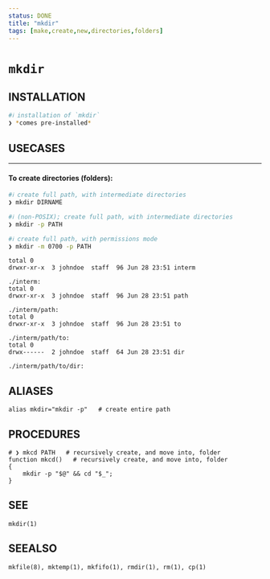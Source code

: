 ```yaml
---
status: DONE
title: "mkdir"
tags: [make,create,new,directories,folders]
---
```


# `mkdir`

## INSTALLATION


```bash
#ℹ︎ installation of `mkdir`
❯ *comes pre-installed*
```


## USECASES

----
#### To create directories (folders):


```bash
#ℹ︎ create full path, with intermediate directories
❯ mkdir DIRNAME
```



```bash
#ℹ︎ (non-POSIX); create full path, with intermediate directories
❯ mkdir -p PATH
```



```bash
#ℹ︎ create full path, with permissions mode
❯ mkdir -m 0700 -p PATH
```

    total 0
    drwxr-xr-x  3 johndoe  staff  96 Jun 28 23:51 interm

    ./interm:
    total 0
    drwxr-xr-x  3 johndoe  staff  96 Jun 28 23:51 path

    ./interm/path:
    total 0
    drwxr-xr-x  3 johndoe  staff  96 Jun 28 23:51 to

    ./interm/path/to:
    total 0
    drwx------  2 johndoe  staff  64 Jun 28 23:51 dir

    ./interm/path/to/dir:


## ALIASES

    alias mkdir="mkdir -p"   # create entire path

## PROCEDURES

    # ❯ mkcd PATH   # recursively create, and move into, folder
    function mkcd()   # recursively create, and move into, folder
    {
        mkdir -p "$@" && cd "$_";
    }


## SEE

    mkdir(1)

## SEEALSO

    mkfile(8), mktemp(1), mkfifo(1), rmdir(1), rm(1), cp(1)

